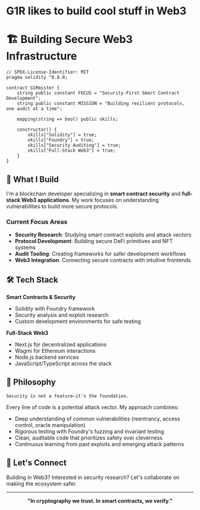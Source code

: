 # G1R likes to build cool stuff in Web3
# 🏗️ Building Secure Web3 Infrastructure

```solidity
// SPDX-License-Identifier: MIT
pragma solidity ^0.8.0;

contract G1Rmister {
    string public constant FOCUS = "Security-First Smart Contract Development";
    string public constant MISSION = "Building resilient protocols, one audit at a time";
    
    mapping(string => bool) public skills;
    
    constructor() {
        skills["Solidity"] = true;
        skills["Foundry"] = true;
        skills["Security Auditing"] = true;
        skills["Full-Stack Web3"] = true;
    }
}
```

## 🔐 What I Build

I'm a blockchain developer specializing in **smart contract security** and **full-stack Web3 applications**. My work focuses on understanding vulnerabilities to build more secure protocols.

### Current Focus Areas

- **Security Research**: Studying smart contract exploits and attack vectors
- **Protocol Development**: Building secure DeFi primitives and NFT systems
- **Audit Tooling**: Creating frameworks for safer development workflows
- **Web3 Integration**: Connecting secure contracts with intuitive frontends

## 🛠️ Tech Stack

**Smart Contracts & Security**
- Solidity with Foundry framework
- Security analysis and exploit research
- Custom development environments for safe testing

**Full-Stack Web3**
- Next.js for decentralized applications
- Wagmi for Ethereum interactions
- Node.js backend services
- JavaScript/TypeScript across the stack

## 🎯 Philosophy

```
Security is not a feature—it's the foundation.
```

Every line of code is a potential attack vector. My approach combines:
- Deep understanding of common vulnerabilities (reentrancy, access control, oracle manipulation)
- Rigorous testing with Foundry's fuzzing and invariant testing
- Clean, auditable code that prioritizes safety over cleverness
- Continuous learning from past exploits and emerging attack patterns

## 🤝 Let's Connect

Building in Web3? Interested in security research? Let's collaborate on making the ecosystem safer.

---

<div align="center">

**"In cryptography we trust. In smart contracts, we verify."**

</div>
